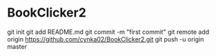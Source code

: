 # BookClicker2
git init
git add README.md
git commit -m "first commit"
git remote add origin https://github.com/cynka02/BookClicker2.git
git push -u origin master
